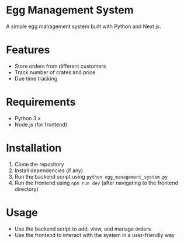 
# Egg Management System

A simple egg management system built with Python and Next.js.

# Features

* Store orders from different customers
* Track number of crates and price
* Due time tracking

# Requirements

* Python 3.x
* Node.js (for frontend)

# Installation

1. Clone the repository
2. Install dependencies (if any)
3. Run the backend script using `python egg_management_system.py`
4. Run the frontend using `npm run dev` (after navigating to the frontend directory)

# Usage

* Use the backend script to add, view, and manage orders
* Use the frontend to interact with the system in a user-friendly way